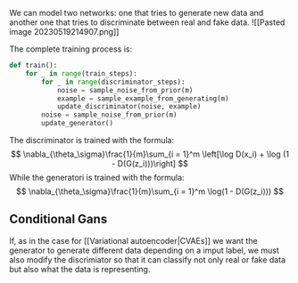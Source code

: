 We can model two networks: one that tries to generate new data and another one that tries to discriminate between real and fake data.
![[Pasted image 20230519214907.png]]

The complete training process is:
```python
def train():
	for _ in range(train_steps):
		for _ in range(discriminator_steps):
			noise = sample_noise_from_prior(m)
			example = sample_example_from_generating(m)
			update_discriminator(noise, example)
		noise = sample_noise_from_prior(m)
		update_generator()
```

The discriminator is trained with the formula:
$$
\nabla_{\theta_\sigma}\frac{1}{m}\sum_{i = 1}^m \left[\log D(x_i) + \log (1 - D(G(z_i)))\right]
$$
While the generatori is trained with the formula:
$$
\nabla_{\theta_\sigma}\frac{1}{m}\sum_{i = 1}^m \log(1 - D(G(z_i)))
$$


## Conditional Gans

If, as in the case for [[Variational autoencoder|CVAEs]] we want the generator to generate different data depending on a imput label, we must also modify the discrimiator so that it can classify not only real or fake data but also what the data is representing.
